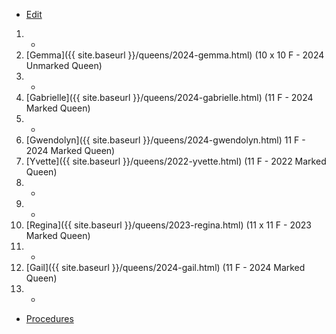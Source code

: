 * [Edit](https://github.com/joejcollins/rhapsody-angel/edit/master/_includes/apiary.md)

1. -
2. [Gemma]({{ site.baseurl }}/queens/2024-gemma.html) (10 x 10 F - 2024 Unmarked Queen)
3. -
4. [Gabrielle]({{ site.baseurl }}/queens/2024-gabrielle.html) (11 F - 2024 Marked Queen)
5. -
6. [Gwendolyn]({{ site.baseurl }}/queens/2024-gwendolyn.html) 11 F - 2024 Marked Queen)
7. [Yvette]({{ site.baseurl }}/queens/2022-yvette.html) (11 F - 2022 Marked Queen)
8. -
9. -
10. [Regina]({{ site.baseurl }}/queens/2023-regina.html) (11 x 11 F - 2023 Marked Queen)
11. -
12. [Gail]({{ site.baseurl }}/queens/2024-gail.html) (11 F - 2024 Marked Queen)
13. -

* [Procedures](https://github.com/joejcollins/rhapsody-angel/raw/master/book/00Book.pdf)

